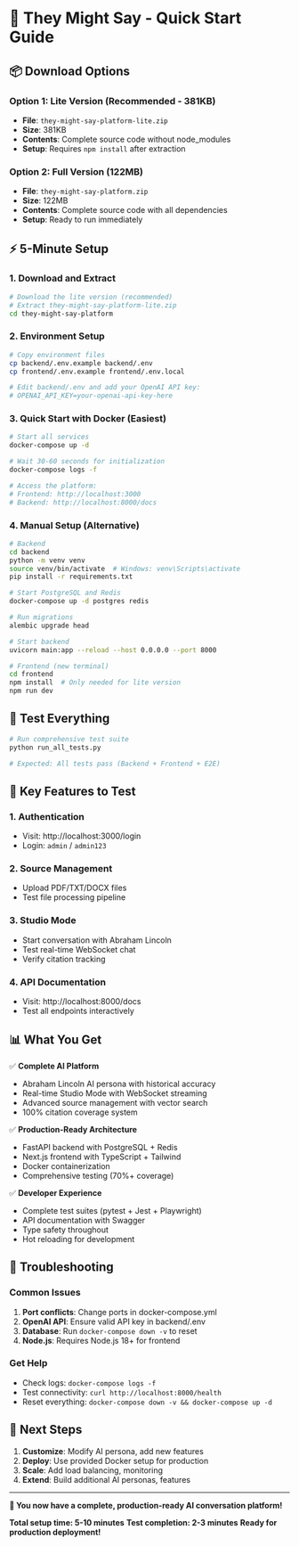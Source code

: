 # 🚀 They Might Say - Quick Start Guide

## 📦 Download Options

### Option 1: Lite Version (Recommended - 381KB)
- **File**: `they-might-say-platform-lite.zip`
- **Size**: 381KB
- **Contents**: Complete source code without node_modules
- **Setup**: Requires `npm install` after extraction

### Option 2: Full Version (122MB)
- **File**: `they-might-say-platform.zip`
- **Size**: 122MB
- **Contents**: Complete source code with all dependencies
- **Setup**: Ready to run immediately

## ⚡ 5-Minute Setup

### 1. Download and Extract
```bash
# Download the lite version (recommended)
# Extract they-might-say-platform-lite.zip
cd they-might-say-platform
```

### 2. Environment Setup
```bash
# Copy environment files
cp backend/.env.example backend/.env
cp frontend/.env.example frontend/.env.local

# Edit backend/.env and add your OpenAI API key:
# OPENAI_API_KEY=your-openai-api-key-here
```

### 3. Quick Start with Docker (Easiest)
```bash
# Start all services
docker-compose up -d

# Wait 30-60 seconds for initialization
docker-compose logs -f

# Access the platform:
# Frontend: http://localhost:3000
# Backend: http://localhost:8000/docs
```

### 4. Manual Setup (Alternative)
```bash
# Backend
cd backend
python -m venv venv
source venv/bin/activate  # Windows: venv\Scripts\activate
pip install -r requirements.txt

# Start PostgreSQL and Redis
docker-compose up -d postgres redis

# Run migrations
alembic upgrade head

# Start backend
uvicorn main:app --reload --host 0.0.0.0 --port 8000

# Frontend (new terminal)
cd frontend
npm install  # Only needed for lite version
npm run dev
```

## 🧪 Test Everything
```bash
# Run comprehensive test suite
python run_all_tests.py

# Expected: All tests pass (Backend + Frontend + E2E)
```

## 🎯 Key Features to Test

### 1. Authentication
- Visit: http://localhost:3000/login
- Login: `admin` / `admin123`

### 2. Source Management
- Upload PDF/TXT/DOCX files
- Test file processing pipeline

### 3. Studio Mode
- Start conversation with Abraham Lincoln
- Test real-time WebSocket chat
- Verify citation tracking

### 4. API Documentation
- Visit: http://localhost:8000/docs
- Test all endpoints interactively

## 📊 What You Get

✅ **Complete AI Platform**
- Abraham Lincoln AI persona with historical accuracy
- Real-time Studio Mode with WebSocket streaming
- Advanced source management with vector search
- 100% citation coverage system

✅ **Production-Ready Architecture**
- FastAPI backend with PostgreSQL + Redis
- Next.js frontend with TypeScript + Tailwind
- Docker containerization
- Comprehensive testing (70%+ coverage)

✅ **Developer Experience**
- Complete test suites (pytest + Jest + Playwright)
- API documentation with Swagger
- Type safety throughout
- Hot reloading for development

## 🔧 Troubleshooting

### Common Issues
1. **Port conflicts**: Change ports in docker-compose.yml
2. **OpenAI API**: Ensure valid API key in backend/.env
3. **Database**: Run `docker-compose down -v` to reset
4. **Node.js**: Requires Node.js 18+ for frontend

### Get Help
- Check logs: `docker-compose logs -f`
- Test connectivity: `curl http://localhost:8000/health`
- Reset everything: `docker-compose down -v && docker-compose up -d`

## 🚀 Next Steps

1. **Customize**: Modify AI persona, add new features
2. **Deploy**: Use provided Docker setup for production
3. **Scale**: Add load balancing, monitoring
4. **Extend**: Build additional AI personas, features

---

**🎉 You now have a complete, production-ready AI conversation platform!**

**Total setup time: 5-10 minutes**
**Test completion: 2-3 minutes**
**Ready for production deployment!**